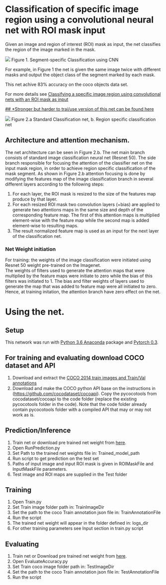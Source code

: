 # Classification of specific image region using a convolutional neural net with ROI mask input

Given an image and region of interest (ROI) mask as input, the net classifies the region of the image marked in the mask. 

![](/Figure1.png)
Figure 1. Segment-specific Classification using CNN

For example, in Figure 1  the net is given the same image twice with different masks and output the object class of the segment marked by each mask.

This net achive 83% accuracy on the coco objects data set.

For more details see [Classifying a specific image region using convolutional nets with an ROI mask as input](https://arxiv.org/pdf/1812.00291.pdf)


[## *Stronger but harder to trai/use version of this net can be found here](https://github.com/sagieppel/Generator-evaluator-selector-net-a-modular-approach-for-panoptic-segmentation/tree/master/Classification)


![](/Figure2.png)
Figure 2.a Standard Classification net, b. Region specific classification net

## Architecture and attention mechanism.
The net architecture can be seen in Figure 2.b. The net main branch consists of standard image classification neural net (Resnet 50). 
The side branch responsible for focusing the attention of the classifier net on the input mask region, in order to achieve region specific classification of the mask segment.
As shown in Figure 2.b attention focusing is done by modifying the features map of the image classification branch in several different layers according to the following steps:
1. For each layer, the ROI mask is resized to the size of the features map produce by that layer.
2. For each resized ROI mask two convolution layers (+bias) are applied to generate two attentions maps in the same size and depth of the corresponding feature map.
   The first of this attention maps is multiplied element-wise with the feature map while the second map is added element-wise to resulting maps.
3. The result normalized feature map is used as an input for the next layer of the classification net.
### Net Weight initiation
For training: the weights of the image classification were initiated using Resnet 50 weight pre-trained on the Imagenet.  
The weights of filters used to generate the attention maps that were multiplied by the feature maps were initiate to zero while the bias of this filters was initiated to 1. 
The bias and filter weights of layers used to generate the map that was added to feature map were all initiated to zero. 
Hence, at training initation, the attention branch have zero effect on the net.    

# Using the net.
## Setup
This network was run with [Python 3.6 Anaconda](https://www.anaconda.com/download/) package and [Pytorch 0.3](https://pytorch.org/). 

## For training and evaluating download COCO dataset and API

1. Download and extract the [COCO 2014 train images and Train/Val annotations](http://cocodataset.org/#download)
2. Download and make the COCO python API base on the instructions in (https://github.com/cocodataset/cocoapi). Copy the pycocotools from cocodataset/cocoapi to the code folder (replace the existing pycocotools folder in the code). Note that the code folder already contain pycocotools folder with a compiled API that may or may not work as is. 

## Prediction/Inference

1. Train net or download pre trained net weight from [here](https://drive.google.com/file/d/1xRFvBk_PONwJHmP2NcwFaEQc_Z_JInpE/view?usp=sharing).
2. Open RunPrediction.py 
3. Set Path to the trained net weights  file in: Trained_model_path 
4. Run script to get prediction on the test set
4. Paths of input image and input ROI mask is given in ROIMaskFile and InputMaskFile parameters.
5. Test image and ROI maps are supplied in the Test folder

## Training

1. Open Train.py
2. Set Train image folder path  in: TrainImageDir 
3. Set the path to the coco Train annotation json file in: TrainAnnotationFile
4. Run the script
5. The trained net weight will appear in the folder defined in: logs_dir 
6. For other training parameters see Input section in train.py script

## Evaluating 

1. Train net or Download pre trained net weight from [here](https://drive.google.com/file/d/1xRFvBk_PONwJHmP2NcwFaEQc_Z_JInpE/view?usp=sharing).
2. Open EvaluateAccuracy.py
3. Set Train coco image folder path  in: TestImageDir
4. Set the path to the coco Train annotation json file in: TestAnnotationFile
5. Run the script



